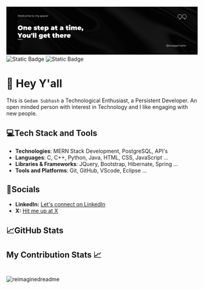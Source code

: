 ![GitHub Banner](./GitHubBanner.png)
![Static Badge](https://img.shields.io/badge/swaggy-hustler-blue?style=flat)
![Static Badge](https://img.shields.io/badge/cyberpunk-red?style=flat)
# 👋 Hey Y'all
This is `Gedam Subhash` a Technological Enthusiast, a Persistent Developer.
An open minded person with interest in Technology and I like engaging with new people.
## 💻Tech Stack and Tools
- **Technologies**: MERN Stack Development, PostgreSQL, API's
- **Languages**: C, C++, Python, Java, HTML, CSS, JavaScript ...
- **Libraries & Frameworks**: JQuery, Bootstrap, Hibernate, Spring ...
- **Tools and Platforms**: Git, GitHub, VScode, Eclipse ...
## 🤝Socials
- **LinkedIn:** [Let's connect on LinkedIn](https://www.linkedin.com/in/subhash-gedam/)
- **X:** [Hit me up at X](https://twitter.com/swaggyhustler)
## 📈GitHub Stats
<!-- [![My GitHub stats](https://github-readme-stats.vercel.app/api?username=swaggyhustler&show_icons=true&count_private=true&hide=contribs&theme=radical)](https://github.com/swaggyhustler) -->
<h2> My Contribution Stats 📈</h2>
<br/>
<img src="https://myreadme.vercel.app/api/embed/swaggyhustler?panels=userstatistics,toprepositories,toplanguages,commitgraph" alt="reimaginedreadme" />
<!--
**gedamsubhash/gedamsubhash** is a ✨ _special_ ✨ repository because its `README.md` (this file) appears on your GitHub profile.

Here are some ideas to get you started:

- 🔭 I’m currently working on ...
- 🌱 I’m currently learning ...
- 👯 I’m looking to collaborate on ...
- 🤔 I’m looking for help with ...
- 💬 Ask me about ...
- 📫 How to reach me: ...
- 😄 Pronouns: ...
- ⚡ Fun fact: ...
-->
